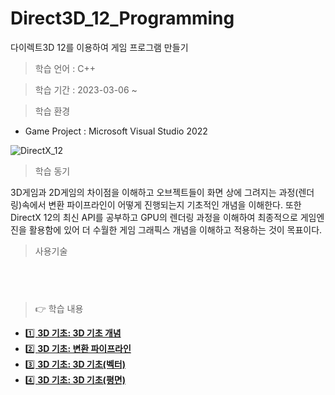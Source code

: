 # Direct3D_12_Programming
 다이렉트3D 12를 이용하여 게임 프로그램 만들기

> 학습 언어 : C++

> 학습 기간 : 2023-03-06 ~

> 학습 환경 

 * Game Project : Microsoft Visual Studio 2022
                  
 
![DirectX_12](https://user-images.githubusercontent.com/36596037/224406266-a1b8377d-ae74-47a1-b5a5-aa7574a601e8.png)
  
> 학습 동기  

3D게임과 2D게임의 차이점을 이해하고 오브젝트들이 화면 상에 그려지는 과정(렌더링)속에서 변환 파이프라인이 어떻게 진행되는지 기초적인 개념을 이해한다.
또한 DirectX 12의 최신 API를 공부하고 GPU의 렌더링 과정을 이해하여 최종적으로 게임엔진을 활용함에 있어 더 수월한 게임 그래픽스 개념을 이해하고 적용하는 것이 목표이다.

> 사용기술
 
<pre>
<code>

</code>
</pre>

 
> 👉 학습 내용

- [1️⃣ **3D 기초: 3D 기초 개념**](/StudyData/01_3D_Graphics_Fundamentals/3D_Graphics_Fundamentals.md)
- [2️⃣ **3D 기초: 변환 파이프라인**](/StudyData/02_Transformation_Pipeline/Transformation_Pipeline.md)
- [3️⃣ **3D 기초: 3D 기초(벡터)**](/StudyData/02_Transformation_Pipeline/Transformation_Pipeline.md)
- [4️⃣ **3D 기초: 3D 기초(평면)**](/StudyData/02_Transformation_Pipeline/Transformation_Pipeline.md)
